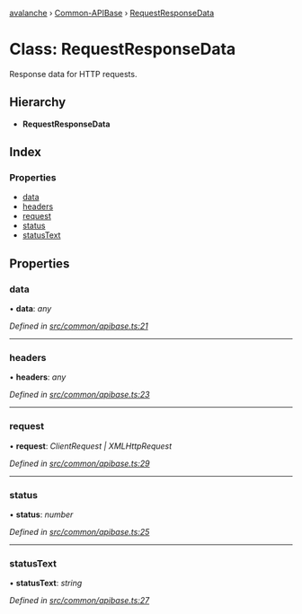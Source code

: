 [avalanche](../README.md) › [Common-APIBase](../modules/common_apibase.md) › [RequestResponseData](common_apibase.requestresponsedata.md)

# Class: RequestResponseData

Response data for HTTP requests.

## Hierarchy

* **RequestResponseData**

## Index

### Properties

* [data](common_apibase.requestresponsedata.md#data)
* [headers](common_apibase.requestresponsedata.md#headers)
* [request](common_apibase.requestresponsedata.md#request)
* [status](common_apibase.requestresponsedata.md#status)
* [statusText](common_apibase.requestresponsedata.md#statustext)

## Properties

###  data

• **data**: *any*

*Defined in [src/common/apibase.ts:21](https://github.com/ava-labs/avalanchejs/blob/2850ce5/src/common/apibase.ts#L21)*

___

###  headers

• **headers**: *any*

*Defined in [src/common/apibase.ts:23](https://github.com/ava-labs/avalanchejs/blob/2850ce5/src/common/apibase.ts#L23)*

___

###  request

• **request**: *ClientRequest | XMLHttpRequest*

*Defined in [src/common/apibase.ts:29](https://github.com/ava-labs/avalanchejs/blob/2850ce5/src/common/apibase.ts#L29)*

___

###  status

• **status**: *number*

*Defined in [src/common/apibase.ts:25](https://github.com/ava-labs/avalanchejs/blob/2850ce5/src/common/apibase.ts#L25)*

___

###  statusText

• **statusText**: *string*

*Defined in [src/common/apibase.ts:27](https://github.com/ava-labs/avalanchejs/blob/2850ce5/src/common/apibase.ts#L27)*
